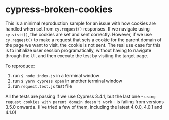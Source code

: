 # cypress-broken-cookies

This is a minimal reproduction sample for an issue with how cookies are handled when set from `cy.request()` responses.
If we navigate using `cy.visit()`, the cookies are set and sent correctly. 
However, if we use `cy.request()` to make a request that sets a cookie for the parent domain of the page we want to visit, the cookie is not sent.
The real use case for this is to initialize user session programatically, without having to navigate through the UI, and then execute the test by visiting the target page.

To reproduce:
1. run `$ node index.js` in a terminal window
2. run `$ yarn cypress open` in another terminal window
3. run `request.test.js` test file

All the tests are passing if we use Cypress 3.4.1, but the last one - `using request cookies with parent domain doesn't work` - is failing from versions 3.5.0 onwards. (I've tried a few of them, including the latest 4.0.0, 4.0.1 and 4.1.0)
